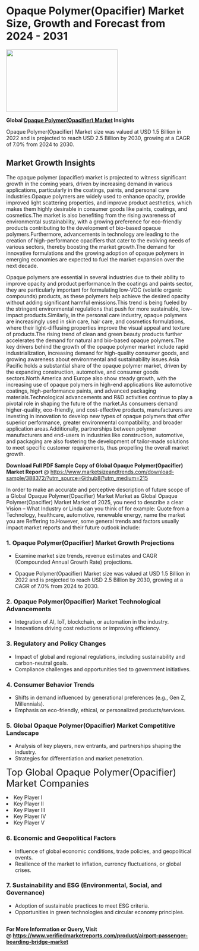 <H1>Opaque Polymer(Opacifier) Market Size, Growth and Forecast from 2024 - 2031</H1><img class="aligncenter size-medium wp-image-584254" src="https://thirdeyenews.in/wp-content/uploads/2024/09/Global-Market-Research-300x168.jpeg" alt="" width="300" height="168" /><p><strong>Global&nbsp;<a href="https://www.marketsizeandtrends.com/download-sample/388372/?utm_source=Github8j?utm_medium=215">Opaque Polymer(Opacifier) Market</a> Insights</strong></p><p>Opaque Polymer(Opacifier) Market size was valued at USD 1.5 Billion in 2022 and is projected to reach USD 2.5 Billion by 2030, growing at a CAGR of 7.0% from 2024 to 2030.</p><p><h2>Market Growth Insights</h2> <p>The opaque polymer (opacifier) market is projected to witness significant growth in the coming years, driven by increasing demand in various applications, particularly in the coatings, paints, and personal care industries.Opaque polymers are widely used to enhance opacity, provide improved light scattering properties, and improve product aesthetics, which makes them highly desirable in consumer goods like paints, coatings, and cosmetics.The market is also benefiting from the rising awareness of environmental sustainability, with a growing preference for eco-friendly products contributing to the development of bio-based opaque polymers.Furthermore, advancements in technology are leading to the creation of high-performance opacifiers that cater to the evolving needs of various sectors, thereby boosting the market growth.The demand for innovative formulations and the growing adoption of opaque polymers in emerging economies are expected to fuel the market expansion over the next decade.</p> <p>Opaque polymers are essential in several industries due to their ability to improve opacity and product performance.In the coatings and paints sector, they are particularly important for formulating low-VOC (volatile organic compounds) products, as these polymers help achieve the desired opacity without adding significant harmful emissions.This trend is being fueled by the stringent environmental regulations that push for more sustainable, low-impact products.Similarly, in the personal care industry, opaque polymers are increasingly used in skin care, hair care, and cosmetics formulations, where their light-diffusing properties improve the visual appeal and texture of products.The rising trend of clean and green beauty products further accelerates the demand for natural and bio-based opaque polymers.The key drivers behind the growth of the opaque polymer market include rapid industrialization, increasing demand for high-quality consumer goods, and growing awareness about environmental and sustainability issues.Asia Pacific holds a substantial share of the opaque polymer market, driven by the expanding construction, automotive, and consumer goods sectors.North America and Europe also show steady growth, with the increasing use of opaque polymers in high-end applications like automotive coatings, high-performance paints, and advanced packaging materials.Technological advancements and R&D activities continue to play a pivotal role in shaping the future of the market.As consumers demand higher-quality, eco-friendly, and cost-effective products, manufacturers are investing in innovation to develop new types of opaque polymers that offer superior performance, greater environmental compatibility, and broader application areas.Additionally, partnerships between polymer manufacturers and end-users in industries like construction, automotive, and packaging are also fostering the development of tailor-made solutions to meet specific customer requirements, thus propelling the overall market growth.</p> <p><span class=""><strong>Download Full PDF Sample Copy of Global Opaque Polymer(Opacifier) Market Report</strong> @ <a href="https://www.marketsizeandtrends.com/download-sample/388372/?utm_source=Github8j?utm_medium=215" target="_blank">https://www.marketsizeandtrends.com/download-sample/388372/?utm_source=Github8j?utm_medium=215</a></span></p><p>In order to make an accurate and perceptive description of future scope of a Global&nbsp;Opaque Polymer(Opacifier) Market Market as Global&nbsp;Opaque Polymer(Opacifier) Market Market of 2025, you need to describe a clear Vision &ndash; What Industry or Linda can you think of for example: Quote from a Technology, healthcare, automotive, renewable energy, name the market you are Reffering to.However, some general trends and factors usually impact market reports and their future outlook include:</p><h3>1.&nbsp;<strong>Opaque Polymer(Opacifier) Market Growth Projections</strong></h3><ul><li>Examine market size trends, revenue estimates and CAGR (Compounded Annual Growth Rate) projections.</li><li><p>Opaque Polymer(Opacifier) Market size was valued at USD 1.5 Billion in 2022 and is projected to reach USD 2.5 Billion by 2030, growing at a CAGR of 7.0% from 2024 to 2030.</p></li></ul><h3>2.&nbsp;<strong>Opaque Polymer(Opacifier) Market Technological Advancements</strong></h3><ul><li>Integration of AI, IoT, blockchain, or automation in the industry.</li><li>Innovations driving cost reductions or improving efficiency.</li></ul><h3>3.&nbsp;<strong>Regulatory and Policy Changes</strong></h3><ul><li>Impact of global and regional regulations, including sustainability and carbon-neutral goals.</li><li>Compliance challenges and opportunities tied to government initiatives.</li></ul><h3>4.&nbsp;<strong>Consumer Behavior Trends</strong></h3><ul><li>Shifts in demand influenced by generational preferences (e.g., Gen Z, Millennials).</li><li>Emphasis on eco-friendly, ethical, or personalized products/services.</li></ul><h3>5.&nbsp;<strong>Global Opaque Polymer(Opacifier) Market Competitive Landscape</strong></h3><ul><li>Analysis of key players, new entrants, and partnerships shaping the industry.</li><li>Strategies for differentiation and market penetration.</li></ul><p data-pm-slice="1 1 []"><span style="color: inherit; font-family: inherit; font-size: 25px;">Top Global Opaque Polymer(Opacifier) Market Companies</span></p><div class="" data-test-id=""><p><li>Key Player I</li><li> Key Player II</li><li> Key Player III</li><li> Key Player IV</li><li> Key Player V</li></p></div><h3>6.&nbsp;<strong>Economic and Geopolitical Factors</strong></h3><ul><li>Influence of global economic conditions, trade policies, and geopolitical events.</li><li>Resilience of the market to inflation, currency fluctuations, or global crises.</li></ul><h3>7.&nbsp;<strong>Sustainability and ESG (Environmental, Social, and Governance)</strong></h3><ul><li>Adoption of sustainable practices to meet ESG criteria.</li><li>Opportunities in green technologies and circular economy principles.</li></ul><h2><strong style="font-size: 14px;">For More Information or Query, Visit @&nbsp;</strong><a style="background-color: #ffffff; font-size: 14px;" href="https://www.marketsizeandtrends.com/report/opaque-polymer-opacifier-market/" target="_blank">https://www.verifiedmarketreports.com/product/airport-passenger-boarding-bridge-market</a></h2>